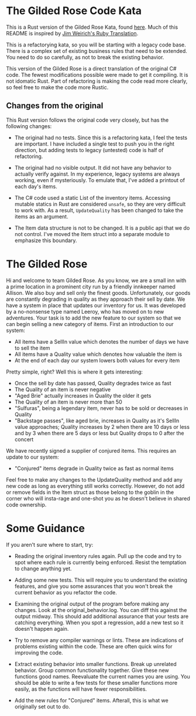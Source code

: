 # The Gilded Rose Code Kata

This is a Rust version of the Gilded Rose Kata, found
[here](http://iamnotmyself.com/2011/02/13/refactor-this-the-gilded-rose-kata/).
Much of this README is inspired by [Jim Weirich's Ruby
Translation](https://github.com/jimweirich/gilded_rose_kata).

This is a refactorying kata, so you will be starting with a legacy code base.
There is a complex set of existing business rules that need to be extended.
You need to do so carefully, as not to break the existing behavior.

This version of the Gilded Rose is a direct translation of the original C#
code. The fewest modifications possible were made to get it compiling. It is
not idomatic Rust. Part of refactoring is making the code read more clearly, so
feel free to make the code more Rustic.

## Changes from the original

This Rust version follows the original code very closely, but has the following
changes:

* The original had no tests. Since this is a refactoring kata, I feel the tests
  are important. I have included a single test to push you in the right
  direction, but adding tests to legacy (untested) code is half of refactoring.

* The original had no visible output. It did not have any behavior to actually
  verify against. In my experience, legacy systems are always working, even if
  mysteriously. To emulate that, I've added a printout of each day's items.

* The C# code used a static List of the inventory items. Accessing mutable
  statics in Rust are considered `unsafe`, so they are very difficult to work
  with. As a result, `UpdateQuality` has been changed to take the items as an
  argument.

* The Item data structure is not to be changed. It is a public api that we do
  not control. I've moved the Item struct into a separate module to emphasize
  this boundary.


# The Gilded Rose

Hi and welcome to team Gilded Rose. As you know, we are a small inn with a
prime location in a prominent city run by a friendly innkeeper named Allison.
We also buy and sell only the finest goods. Unfortunately, our goods are
constantly degrading in quality as they approach their sell by date. We have a
system in place that updates our inventory for us. It was developed by a
no-nonsense type named Leeroy, who has moved on to new adventures. Your task is
to add the new feature to our system so that we can begin selling a new
category of items. First an introduction to our system:

- All items have a SellIn value which denotes the number of days we have to
  sell the item
- All items have a Quality value which denotes how valuable the item is
- At the end of each day our system lowers both values for every item

Pretty simple, right? Well this is where it gets interesting:

  - Once the sell by date has passed, Quality degrades twice as fast
  - The Quality of an item is never negative
  - "Aged Brie" actually increases in Quality the older it gets
  - The Quality of an item is never more than 50
  - "Sulfuras", being a legendary item, never has to be sold or decreases in
    Quality
  - "Backstage passes", like aged brie, increases in Quality as it's SellIn
    value approaches; Quality increases by 2 when there are 10 days or less and
    by 3 when there are 5 days or less but Quality drops to 0 after the concert

We have recently signed a supplier of conjured items. This requires an update
to our system:

- "Conjured" items degrade in Quality twice as fast as normal items

Feel free to make any changes to the UpdateQuality method and add any new code
as long as everything still works correctly. However, do not add or remove
fields in the Item struct as those belong to the goblin in the corner who will
insta-rage and one-shot you as he doesn't believe in shared code ownership.

# Some Guidance

If you aren't sure where to start, try:

* Reading the original inventory rules again. Pull up the code and try to spot
  where each rule is currently being enforced. Resist the temptation to change
  anything yet.

* Adding some new tests. This will require you to understand the existing
  features, and give you some assurances that you won't break the current
  behavior as you refactor the code.

* Examining the original output of the program before making any changes. Look
  at the original_behavior.log. You can diff this against the output midway.
  This should add additional assurance that your tests are catching everything.
  When you spot a regression, add a new test so it doesn't happen again.

* Try to remove any compiler warnings or lints. These are indications of
  problems existing within the code. These are often quick wins for improving
  the code.

* Extract existing behavior into smaller functions. Break up unrelated
  behavior. Group common functionality together. Give these new functions good
  names. Reevaluate the current names you are using. You should be able to
  write a few tests for these smaller functions more easily, as the functions
  will have fewer responsibilities.

* Add the new rules for "Conjured" items. Afterall, this is what we originally
  set out to do.

